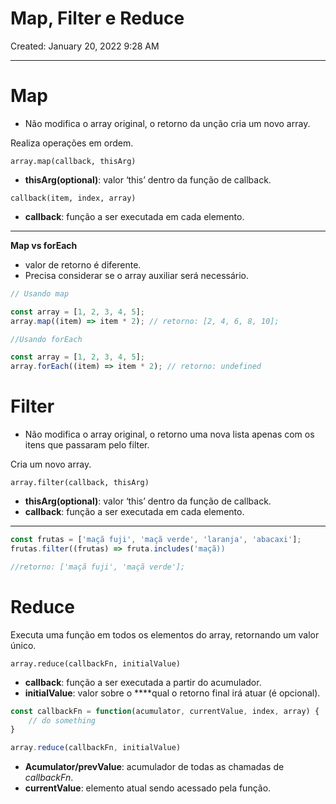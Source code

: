 # Map, Filter e Reduce

Created: January 20, 2022 9:28 AM

---

# Map

- Não modifica o array original, o retorno da unção cria um novo array.

Realiza operações em ordem.

`array.map(callback, thisArg)`

- **thisArg(optional)**: valor ‘this’ dentro da função de callback.

`callback(item, index, array)`

- **callback**: função a ser executada em cada elemento.

---

**Map vs forEach**

- valor de retorno é diferente.
- Precisa considerar se o array auxiliar será necessário.

```jsx
// Usando map

const array = [1, 2, 3, 4, 5];
array.map((item) => item * 2); // retorno: [2, 4, 6, 8, 10];

//Usando forEach

const array = [1, 2, 3, 4, 5];
array.forEach((item) => item * 2); // retorno: undefined
```

# Filter

- Não modifica o array original, o retorno uma nova lista apenas com os itens que passaram pelo filter.

Cria um novo array.

`array.filter(callback, thisArg)`

- **thisArg(optional)**: valor ‘this’ dentro da função de callback.
- **callback**: função a ser executada em cada elemento.

---

```jsx
const frutas = ['maçã fuji', 'maçã verde', 'laranja', 'abacaxi'];
frutas.filter((frutas) => fruta.includes('maçã))

//retorno: ['maçã fuji', 'maçã verde'];
```

# Reduce

Executa uma função em todos os elementos do array, retornando um valor único.

`array.reduce(callbackFn, initialValue)`

- **callback**: função a ser executada a partir do acumulador.
- **initialValue**: valor sobre o ****qual o retorno final irá atuar (é opcional).

```jsx
const callbackFn = function(acumulator, currentValue, index, array) {
	// do something
}

array.reduce(callbackFn, initialValue)
```

- **Acumulator/prevValue**: acumulador de todas as chamadas de *callbackFn*.
- **currentValue**: elemento atual sendo acessado pela função.